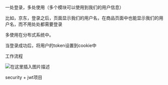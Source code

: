 一处登录，多处使用（多个模块可以使用到我们的用户信息）

比如，京东，登录之后，页面显示我们的用户名，在商品页面中也能显示我们的用户名，而不用处处都需要登录

多使用在分布式系统中。

当登录成功后，将用户的token设置到cookie中

工作流程

![在这里插入图片描述](https://img-blog.csdnimg.cn/20210628152301410.png?x-oss-process=image/watermark,type_ZmFuZ3poZW5naGVpdGk,shadow_10,text_aHR0cHM6Ly9ibG9nLmNzZG4ubmV0L3dlaXhpbl80NDc3MTU4Mg==,size_16,color_FFFFFF,t_70)

security + jwt项目